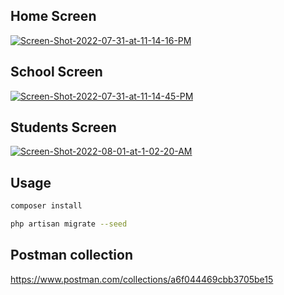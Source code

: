 ## Home Screen

<a href="https://ibb.co/HNM3Htc"><img src="https://i.ibb.co/1spjmrC/Screen-Shot-2022-07-31-at-11-14-16-PM.png" alt="Screen-Shot-2022-07-31-at-11-14-16-PM" border="0" /></a>

## School Screen

<a href="https://ibb.co/MZYPWF4"><img src="https://i.ibb.co/hLP2h3j/Screen-Shot-2022-07-31-at-11-14-45-PM.png" alt="Screen-Shot-2022-07-31-at-11-14-45-PM" border="0" /></a>

## Students Screen

<a href="https://ibb.co/18LVSpk"><img src="https://i.ibb.co/f42RcKs/Screen-Shot-2022-08-01-at-1-02-20-AM.png" alt="Screen-Shot-2022-08-01-at-1-02-20-AM" border="0" /></a>

## Usage

```bash
composer install
```

```bash
php artisan migrate --seed
```

## Postman collection

https://www.postman.com/collections/a6f044469cbb3705be15


